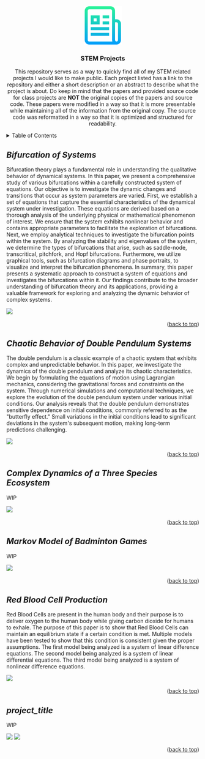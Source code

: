 <!--
*** Author: Rayla Kurosaki
*** GitHub: https://github.com/rkp1503
-->
<!DOCTYPE html>
<html>
    <head>
        <a name="readme-top"></a>
        <div align="center">
            <a href="https://github.com/rkp1503/STEM-Projects"><img src="assets/logo.png" alt="Logo" width="100" height="auto"></a>
            <h3 align="center">STEM Projects</h3>
            <p align="center">
                This repository serves as a way to quickly find all of my STEM related projects I would like to make public. Each project listed has a link to the repository and either a short description or an abstract to describe what the project is about. Do keep in mind that the papers and provided source code for class projects are <b>NOT</b> the original copies of the papers and source code. These papers were modified in a way so that it is more presentable while maintaining all of the information from the original copy. The source code was reformatted in a way so that it is optimized and structured for readability.
                <br />
            </p>
        </div>  
    </head>
    <body>
        <div>
            <details>
                <summary>Table of Contents</summary>
                <ol>
                    <ul>
                        <!-- <li><a href="#project-title">project_title</a></li> -->
                        <li><a href="#bifurcation-of-systems">Bifurcation of Systems</a></li>
                        <li><a href="#chaotic-behavior-of-double-pendulum-systems">Chaotic Behavior of Double Pendulum Systems</a></li>
                        <li><a href="#complex-dynamics-of-a-three-species-ecosystem">Complex Dynamics of a Three Species Ecosystem</a></li>
                        <li><a href="#markov-model-of-badminton-games">Markov Model of Badminton Games</a></li>
                        <li><a href="#red-blood-cell-production">Red Blood Cell Production</a></li>
                    </ul>
                </ol>
            </details>
        </div>
        <div>
            <h2 id="bifurcation-of-systems"><i>Bifurcation of Systems</i></h2>
            <p>
                Bifurcation theory plays a fundamental role in understanding the qualitative behavior of dynamical systems. In this paper, we present a comprehensive study of various bifurcations within a carefully constructed system of equations. Our objective is to investigate the dynamic changes and transitions that occur as system parameters are varied. First, we establish a set of equations that capture the essential characteristics of the dynamical system under investigation. These equations are derived based on a thorough analysis of the underlying physical or mathematical phenomenon of interest. We ensure that the system exhibits nonlinear behavior and contains appropriate parameters to facilitate the exploration of bifurcations. Next, we employ analytical techniques to investigate the bifurcation points within the system. By analyzing the stability and eigenvalues of the system, we determine the types of bifurcations that arise, such as saddle-node, transcritical, pitchfork, and Hopf bifurcations. Furthermore, we utilize graphical tools, such as bifurcation diagrams and phase portraits, to visualize and interpret the bifurcation phenomena. In summary, this paper presents a systematic approach to construct a system of equations and investigates the bifurcations within it. Our findings contribute to the broader understanding of bifurcation theory and its applications, providing a valuable framework for exploring and analyzing the dynamic behavior of complex systems.
            </p>
            <p align="left">
            <picture>
            <a href="https://github.com/rkp1503/Bifurcation-of-Systems"><img src="https://github-readme-stats.vercel.app/api/pin/?username=rkp1503&hide_border=true&title_color=BF00FF&text_color=BF00FF&icon_color=00FFFF&&bg_color=FFDDF4&repo=Bifurcation-of-Systems"></a>
            </picture>
            </p>
            <p align="right">(<a href="#readme-top">back to top</a>)</p>
        </div>
        <div>
            <h2 id="chaotic-behavior-of-double-pendulum-systems"><i>Chaotic Behavior of Double Pendulum Systems</i></h2>
            <p>
            The double pendulum is a classic example of a chaotic system that exhibits complex and unpredictable behavior. In this paper, we investigate the dynamics of the double pendulum and analyze its chaotic characteristics. We begin by formulating the equations of motion using Lagrangian mechanics, considering the gravitational forces and constraints on the system. Through numerical simulations and computational techniques, we explore the evolution of the double pendulum system under various initial conditions. Our analysis reveals that the double pendulum demonstrates sensitive dependence on initial conditions, commonly referred to as the "butterfly effect." Small variations in the initial conditions lead to significant deviations in the system's subsequent motion, making long-term predictions challenging.
            </p>
            <p align="left">
            <picture>
            <a href="https://github.com/rkp1503/Chaotic-Behavior-of-Double-Pendulum-Systems"><img src="https://github-readme-stats.vercel.app/api/pin/?username=rkp1503&hide_border=true&title_color=BF00FF&text_color=BF00FF&icon_color=00FFFF&&bg_color=FFDDF4&repo=Chaotic-Behavior-of-Double-Pendulum-Systems"></a>
            </picture>
            </p>
            <p align="right">(<a href="#readme-top">back to top</a>)</p>
        </div>
        <div>
            <h2 id="complex-dynamics-of-a-three-species-ecosystem"><i>Complex Dynamics of a Three Species Ecosystem</i></h2>
            <p>
                WIP
            </p>
            <p align="left">
            <picture>
            <a href="https://github.com/rkp1503/Complex-Dynamics-of-a-Three-Species-Ecosystem"><img src="https://github-readme-stats.vercel.app/api/pin/?username=rkp1503&hide_border=true&title_color=BF00FF&text_color=BF00FF&icon_color=00FFFF&&bg_color=FFDDF4&repo=Complex-Dynamics-of-a-Three-Species-Ecosystem"></a>
            </picture>
            </p>
            <p align="right">(<a href="#readme-top">back to top</a>)</p>
        </div>
        <div>
            <h2 id="markov-model-of-badminton-games"><i>Markov Model of Badminton Games</i></h2>
            <p>
                WIP
            </p>
            <p align="left">
            <picture>
            <a href="https://github.com/rkp1503/Markov-Model-of-Badminton-Games"><img src="https://github-readme-stats.vercel.app/api/pin/?username=rkp1503&hide_border=true&title_color=BF00FF&text_color=BF00FF&icon_color=00FFFF&&bg_color=FFDDF4&repo=Markov-Model-of-Badminton-Games"></a>
            </picture>
            </p>
            <p align="right">(<a href="#readme-top">back to top</a>)</p>
        </div>
        <div>
            <h2 id="red-blood-cell-production"><i>Red Blood Cell Production</i></h2>
            <p>
                Red Blood Cells are present in the human body and their purpose is to deliver oxygen to the human body while giving carbon dioxide for humans to exhale. The purpose of this paper is to show that Red Blood Cells can maintain an equilibrium state if a certain condition is met. Multiple models have been tested to show that this condition is consistent given the proper assumptions. The first model being analyzed is a system of linear difference equations. The second model being analyzed is a system of linear differential equations. The third model being analyzed is a system of nonlinear difference equations.
            </p>
            <p align="left">
            <picture>
            <a href="https://github.com/rkp1503/Red-Blood-Cell-Production"><img src="https://github-readme-stats.vercel.app/api/pin/?username=rkp1503&hide_border=true&title_color=BF00FF&text_color=BF00FF&icon_color=00FFFF&&bg_color=FFDDF4&repo=Red-Blood-Cell-Production"></a>
            </picture>
            </p>
            <p align="right">(<a href="#readme-top">back to top</a>)</p>
        </div>
        <div>
        <h2 id="project_link"><i>project_title</i></h2>
            <p>
                WIP
            </p>
            <p align="left">
            <picture>
            <a href="https://github.com/rkp1503/project_link"><img src="https://github-readme-stats.vercel.app/api/pin/?username=rkp1503&hide_border=true&title_color=BF00FF&text_color=BF00FF&icon_color=00FFFF&&bg_color=FFDDF4&repo=project_link"></a>
            <img src="https://github-readme-stats.vercel.app/api/pin/?username=rkp1503&repo=project_link">
            </picture>
            </p>
            <p align="right">(<a href="#readme-top">back to top</a>)</p>
        </div>
    </body>
</html>
